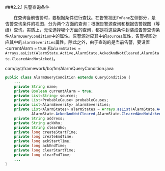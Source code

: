###2.2.1 告警查询条件

&#160; &#160; &#160; &#160;在查询当前告警时，要根据条件进行查找。在告警视图`FmPane`左侧部分，是告警查询条件的视图，分为两个方面的查询：根据告警源查询和根据告警视图（等级）查询。实质上，无论选择哪个方面的查询，都是将这些条件封装成告警查询条件`AlarmQueryCondition`中的属性。告警源对应其中的`sources`属性，告警视图对应其中的`alarmSeverities`属性。除此之外，由于查询的是当前告警，要设置·currentAlarm = true·和`alarmStates = Arrays.asList(AlarmState.Active,AlarmState.AckedAndNotCleared,AlarmState.ClearedAndNotAcked)`。

com/cyt/framework/bo/fm/AlarmQueryCondition.java

```java
public class AlarmQueryCondition extends QueryCondition {
    ...
    private String name;
    private Boolean currentAlarm = true;
    private List<String> sources;
    private List<ProbableCause> probableCauses;
    private List<AlarmSeverity> alarmSeverities;
    private List<AlarmStates> alarmStates = Arrays.asList(AlarmState.Active,
            AlarmState.AckedAndNotCleared,AlarmState.ClearedAndNotAcked);
    private String address;
    private String ackWho;
    private String clearWho;
    private long createStartTime;
    private long createEndTime;
    private long ackStartTime;
    private long ackEndTime;
    private long clearStartTime;
    private long clearEndTime;
    ...
}
```